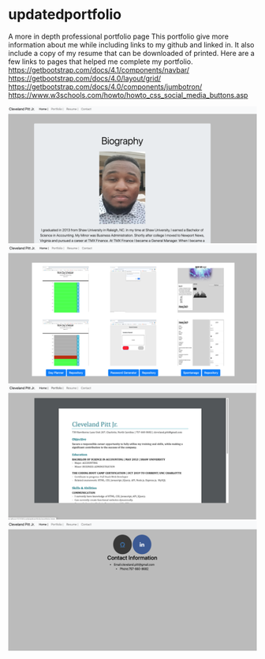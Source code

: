 # updatedportfolio
A more in depth professional portfolio page
This portfolio give more information about me while including links to my github and linked in. It also include a copy of my resume that can be downloaded of printed.
Here are a few links to pages that helped me complete my portfolio.
https://getbootstrap.com/docs/4.1/components/navbar/
https://getbootstrap.com/docs/4.0/layout/grid/
https://getbootstrap.com/docs/4.0/components/jumbotron/
https://www.w3schools.com/howto/howto_css_social_media_buttons.asp

<img src="assets/images/screenshot1.png">
<img src="assets/images/screenshot2.png">
<img src="assets/images/screenshot3.png">
<img src="assets/images/screenshot4.png">
